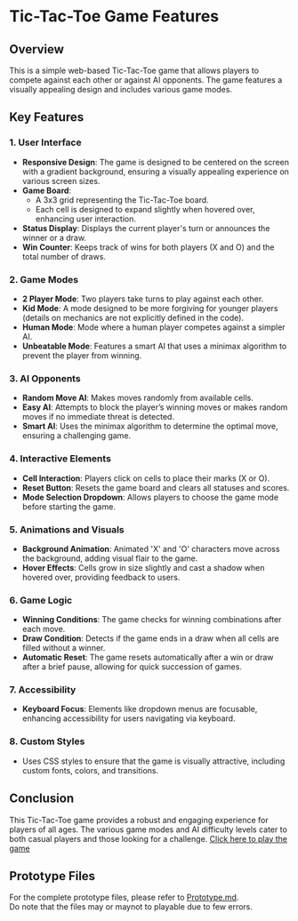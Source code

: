 

# Tic-Tac-Toe Game Features

## Overview
This is a simple web-based Tic-Tac-Toe game that allows players to compete against each other or against AI opponents. The game features a visually appealing design and includes various game modes.

## Key Features

### 1. User Interface
- **Responsive Design**: The game is designed to be centered on the screen with a gradient background, ensuring a visually appealing experience on various screen sizes.
- **Game Board**: 
  - A 3x3 grid representing the Tic-Tac-Toe board.
  - Each cell is designed to expand slightly when hovered over, enhancing user interaction.
- **Status Display**: Displays the current player's turn or announces the winner or a draw.
- **Win Counter**: Keeps track of wins for both players (X and O) and the total number of draws.

### 2. Game Modes
- **2 Player Mode**: Two players take turns to play against each other.
- **Kid Mode**: A mode designed to be more forgiving for younger players (details on mechanics are not explicitly defined in the code).
- **Human Mode**: Mode where a human player competes against a simpler AI.
- **Unbeatable Mode**: Features a smart AI that uses a minimax algorithm to prevent the player from winning.

### 3. AI Opponents
- **Random Move AI**: Makes moves randomly from available cells.
- **Easy AI**: Attempts to block the player’s winning moves or makes random moves if no immediate threat is detected.
- **Smart AI**: Uses the minimax algorithm to determine the optimal move, ensuring a challenging game.

### 4. Interactive Elements
- **Cell Interaction**: Players click on cells to place their marks (X or O).
- **Reset Button**: Resets the game board and clears all statuses and scores.
- **Mode Selection Dropdown**: Allows players to choose the game mode before starting the game.

### 5. Animations and Visuals
- **Background Animation**: Animated 'X' and 'O' characters move across the background, adding visual flair to the game.
- **Hover Effects**: Cells grow in size slightly and cast a shadow when hovered over, providing feedback to users.

### 6. Game Logic
- **Winning Conditions**: The game checks for winning combinations after each move.
- **Draw Condition**: Detects if the game ends in a draw when all cells are filled without a winner.
- **Automatic Reset**: The game resets automatically after a win or draw after a brief pause, allowing for quick succession of games.

### 7. Accessibility
- **Keyboard Focus**: Elements like dropdown menus are focusable, enhancing accessibility for users navigating via keyboard.

### 8. Custom Styles
- Uses CSS styles to ensure that the game is visually attractive, including custom fonts, colors, and transitions.

## Conclusion
This Tic-Tac-Toe game provides a robust and engaging experience for players of all ages. The various game modes and AI difficulty levels cater to both casual players and those looking for a challenge.
[Click here to play the game](https://tempestaethel.github.io/TicTacToe/)

## Prototype Files
For the complete prototype files, please refer to [Prototype.md](Prototype.md).\
Do note that the files may or maynot to playable due to few errors.
